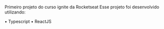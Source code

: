 Primeiro projeto do curso ignite da Rocketseat
Esse projeto foi desenvolvido utilizando:

• Typescript
• ReactJS
